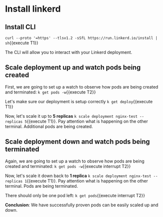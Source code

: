 # Install linkerd

## Install CLI

`curl --proto '=https' --tlsv1.2 -sSfL https://run.linkerd.io/install | sh`{{execute T1}}

The CLI will allow you to interact with your Linkerd deployment.

## Scale deployment up and watch pods being created

First, we are going to set up a watch to observe how pods are being created and terminated: `k get pods -w`{{execute T2}}

Let's make sure our deployment is setup correctly `k get deploy`{{execute T1}}

Now, let's scale it up to **5 replicas** `k scale deployment nginx-test --replicas 5`{{execute T1}}. Pay attention what is happening on the other terminal. Additional pods are being created.

## Scale deployment down and watch pods being terminated

Again, we are going to set up a watch to observe how pods are being created and terminated: `k get pods -w`{{execute interrupt T2}}

Now, let's scale it down back to **1 replica** `k scale deployment nginx-test --replicas 1`{{execute T1}}. Pay attention what is happening on the other terminal. Pods are being terminated.

There should only be one pod left: `k get pods`{{execute interrupt T2}}

**Conclusion**: We have successfully proven pods can be easily scaled up and down.
